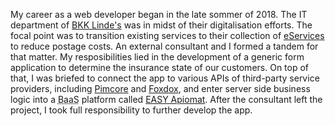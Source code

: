 My career as a web developer began in <time datetime="2018-09">the late sommer of 2018</time>. The IT department of <a href="https://www.bkk-linde.de/" target="_blank">BKK Linde's</a> was in midst of their digitalisation efforts. The focal point was to transition existing services to their collection of <a href="https://www.bkk-linde.de/leistungen/serviceapp/" target="_blank">eServices</a> to reduce postage costs. An external consultant and I formed a tandem for that matter. My resposibilities lied in the development of a generic form application to determine the insurance state of our customers. On top of that, I was briefed to connect the app to various APIs of third-party service providers, including <a href="https://pimcore.com/en" target="_blank">Pimcore</a> and <a href="https://www.d-velop.de/software/foxdox" target="_blank">Foxdox</a>, and enter server side business logic into a <abbr title="Backend as a Service">BaaS</abbr> platform called <a href="https://easy-software.com/en/newsroom/apiomat-the-best-of-two-worlds/" target="_blank">EASY Apiomat</a>. After the consultant left the project, I took full responsibility to further develop the app.

